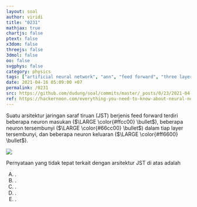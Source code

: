 ```yaml
---
layout: soal
author: viridi
title: "0231"
mathjax: true
chartjs: false
ptext: false
x3dom: false
threejs: false
3dmol: false
oo: false
svgphys: false
category: physics
tags: ["artificial neural network", "ann", "feed forward", "three layers", "training", "fi3201", "2020-2"]
date: 2021-04-16 05:09:00 +07
permalink: /0231
src: https://github.com/dudung/soal/commits/master/_posts/0/23/2021-04-16-ann-connection-0.md
ref: https://hackernoon.com/everything-you-need-to-know-about-neural-networks-8988c3ee4491
---
```

Suatu arsitektur jaringan saraf tiruan (JST) berjenis feed forward terdiri beberapa neuron masukan ($\LARGE \color{#ffcc00} \bullet$), beberapa neuron tersembunyi ($\LARGE \color{#66cc00} \bullet$) dalam tiap layer tersembunyi, dan beberapa neuron keluaran ($\LARGE \color{#ff6600} \bullet$).

![]({{site.baseurl}}/assets/img/0/23/0231.png)


Pernyataan yang tidak tepat terkait dengan arsitektur JST di atas adalah

<ol type="A">
<li>.
<li>.
<li>.
<li>.
<li>.
